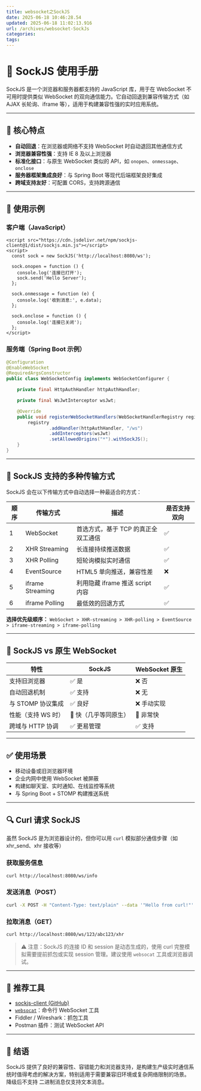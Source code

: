```yaml
---
title: websocket之SockJS
date: 2025-06-18 10:46:28.54
updated: 2025-06-18 11:02:13.916
url: /archives/websocket-SockJs
categories:
tags:
---
```


# 📡 SockJS 使用手册

SockJS 是一个浏览器和服务器都支持的 JavaScript 库，用于在 WebSocket 不可用时提供类似 WebSocket 的双向通信能力。它自动回退到兼容传输方式（如 AJAX 长轮询、iframe 等），适用于构建兼容性强的实时应用系统。

---

## 🧩 核心特点

- **自动回退**：在浏览器或网络不支持 WebSocket 时自动退回其他通信方式
- **浏览器兼容性强**：支持 IE 8 及以上浏览器
- **标准化接口**：与原生 WebSocket 类似的 API，如 `onopen`、`onmessage`、`onclose`
- **服务器框架集成良好**：与 Spring Boot 等现代后端框架良好集成
- **跨域支持友好**：可配置 CORS，支持跨源通信

---

## 🧪 使用示例

### 客户端（JavaScript）

```
<script src="https://cdn.jsdelivr.net/npm/sockjs-client@1/dist/sockjs.min.js"></script>
<script>
  const sock = new SockJS('http://localhost:8080/ws');

  sock.onopen = function () {
    console.log('连接已打开');
    sock.send('Hello Server');
  };

  sock.onmessage = function (e) {
    console.log('收到消息:', e.data);
  };

  sock.onclose = function () {
    console.log('连接已关闭');
  };
</script>
```

### 服务端（Spring Boot 示例）

```java
@Configuration
@EnableWebSocket
@RequiredArgsConstructor
public class WebSocketConfig implements WebSocketConfigurer {

    private final HttpAuthHandler httpAuthHandler;

    private final WsJwtInterceptor wsJwt;

    @Override
    public void registerWebSocketHandlers(WebSocketHandlerRegistry registry) {
        registry
                .addHandler(httpAuthHandler, "/ws")
                .addInterceptors(wsJwt)
                .setAllowedOrigins("*").withSockJS();
    }
}
```

---

## 🚚 SockJS 支持的多种传输方式

SockJS 会在以下传输方式中自动选择一种最适合的方式：

| 顺序 | 传输方式           | 描述                                       | 是否支持双向 |
|------|--------------------|--------------------------------------------|--------------|
| 1    | WebSocket          | 首选方式，基于 TCP 的真正全双工通信        | ✅            |
| 2    | XHR Streaming      | 长连接持续推送数据                         | ✅            |
| 3    | XHR Polling        | 短轮询模拟实时通信                         | ✅            |
| 4    | EventSource        | HTML5 单向推送，兼容性差                   | ❌            |
| 5    | iframe Streaming   | 利用隐藏 iframe 推送 script 内容           | ✅            |
| 6    | iframe Polling     | 最低效的回退方式                           | ✅            |

**选择优先级顺序：** `WebSocket > XHR-streaming > XHR-polling > EventSource > iframe-streaming > iframe-polling`

---

## 🧠 SockJS vs 原生 WebSocket

| 特性                   | SockJS                      | WebSocket 原生 |
|------------------------|-----------------------------|----------------|
| 支持旧浏览器           | ✅ 是                        | ❌ 否           |
| 自动回退机制           | ✅ 支持                      | ❌ 无           |
| 与 STOMP 协议集成      | ✅ 良好                      | ❌ 手动实现     |
| 性能（支持 WS 时）     | 🚀 快（几乎等同原生）        | 🚀 非常快       |
| 跨域与 HTTP 协调       | ✅ 更易管理                  | ✅ 支持         |

---

## ✅ 使用场景

- 移动设备或旧浏览器环境
- 企业内网中使用 WebSocket 被屏蔽
- 构建如聊天室、实时通知、在线监控等系统
- 与 Spring Boot + STOMP 构建推送系统

---

## 🔍 Curl 请求 SockJS

虽然 SockJS 是为浏览器设计的，但你可以用 `curl` 模拟部分通信步骤（如 xhr_send、xhr 接收等）

### 获取服务信息

```bash
curl http://localhost:8080/ws/info
```

### 发送消息（POST）

```bash
curl -X POST -H "Content-Type: text/plain" --data '"Hello from curl!"' http://localhost:8080/ws/123/abc123/xhr_send
```

### 拉取消息（GET）

```bash
curl http://localhost:8080/ws/123/abc123/xhr
```

> ⚠ 注意：SockJS 的连接 ID 和 session 是动态生成的，使用 curl 完整模拟需要提前抓包或实现 session 管理。建议使用 `websocat` 工具或浏览器调试。

---

## 🔧 推荐工具

- [sockjs-client (GitHub)](https://github.com/sockjs/sockjs-client)
- [`websocat`](https://github.com/vi/websocat)：命令行 WebSocket 工具
- Fiddler / Wireshark：抓包工具
- Postman 插件：测试 WebSocket API

---

## 📘 结语

SockJS 提供了良好的兼容性、容错能力和浏览器支持，是构建生产级实时通信系统时值得考虑的解决方案，特别适用于需要兼容旧环境或复杂网络限制的场景。
降级后不支持 二进制消息仅支持文本消息。

